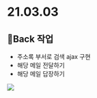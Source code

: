 # 21.03.03

## 🎈Back 작업 
- 주소록 부서로 검색 ajax 구현
- 해당 메일 전달하기
- 해당 메일 답장하기

![](https://images.velog.io/images/withcolinsong/post/f2b41e1c-2900-44a3-b79c-4fe5aa5fe2a0/ezgif.com-gif-maker%20(2).gif)
